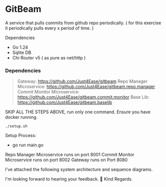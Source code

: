# GitBeam

A service that pulls commits from github repo periodically. ( for this exercise it periodically pulls every x period of
time. )

Dependencies

- Go 1.24
- Sqlite DB
- Chi Router v5 ( as pure as net/http )

### Dependencies

> Gateway: https://github.com/Just4Ease/gitbeam
> Repo Manager Microservice: https://github.com/Just4Ease/gitbeam.repo.manager
> Commit Monitor Microservice: https://github.com/Just4Ease/gitbeam.commit.monitor
> Base Lib: https://github.com/Just4Ease/gitbeam.baselib


SKIP ALL THE STEPS ABOVE, run only one command. Ensure you have docker running.

```shell
./setup.sh
```

Setup Process:


- go run main.go 

Repo Manager Microservice runs on port 8001
Commit Monitor Microservice runs on port 8002
Gateway runs on Port 8080

I've attached the following system architecture and sequence diagrams.

I'm looking forward to hearing your feedback. 🚀
Kind Regards.